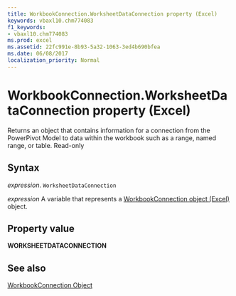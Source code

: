```yaml
---
title: WorkbookConnection.WorksheetDataConnection property (Excel)
keywords: vbaxl10.chm774083
f1_keywords:
- vbaxl10.chm774083
ms.prod: excel
ms.assetid: 22fc991e-8b93-5a32-1063-3ed4b690bfea
ms.date: 06/08/2017
localization_priority: Normal
---
```



# WorkbookConnection.WorksheetDataConnection property (Excel)

Returns an object that contains information for a connection from the PowerPivot Model to data within the workbook such as a range, named range, or table. Read-only


## Syntax

_expression_. `WorksheetDataConnection`

_expression_ A variable that represents a [WorkbookConnection object (Excel)](Excel.WorkbookConnection.md) object.


## Property value

 **WORKSHEETDATACONNECTION**


## See also


[WorkbookConnection Object](Excel.WorkbookConnection.md)

